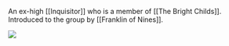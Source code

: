 An ex-high [[Inquisitor]] who is a member of [[The Bright Childs]]. Introduced to the group by [[Franklin of Nines]].

![](https://miro.medium.com/v2/resize:fit:720/format:webp/1*tcq35B8pyMh9M2afFiCmuA.jpeg)